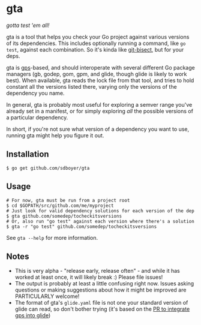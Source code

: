 # gta

_gotta test 'em all!_

gta is a tool that helps you check your Go project against various versions of
its dependencies. This includes optionally running a command, like `go test`,
against each combination. So it's kinda like
[git-bisect](https://git-scm.com/docs/git-bisect), but for your deps.

gta is [gps](https://github.com/sdboyer/gps)-based, and should interoperate with
several different Go package managers (gb, godep, gom, gpm, and glide, though
glide is likely to work best). When available, gta reads the lock file from that
tool, and tries to hold constant all the versions listed there, varying only the
versions of the dependency you name.

In general, gta is probably most useful for exploring a semver range you've
already set in a manifest, or for simply exploring _all_ the possible versions
of a particular dependency.

In short, if you're not sure what version of a dependency you want to use,
running gta might help you figure it out.

## Installation

```
$ go get github.com/sdboyer/gta
```

## Usage

```
# For now, gta must be run from a project root
$ cd $GOPATH/src/github.com/me/myproject
# Just look for valid dependency solutions for each version of the dep
$ gta github.com/somedep/tocheckitsversions
# Or, also run "go test" against each version where there's a solution
$ gta -r "go test" github.com/somedep/tocheckitsversions
```

See `gta --help` for more information.

## Notes

* This is very alpha - "release early, release often" - and while it has worked
  at least once, it will likely break :) Please file issues!
* The output is probably at least a little confusing right now. Issues asking
  questions or making suggestions about how it might be improved are
  PARTICULARLY welcome!
* The format of gta's `glide.yaml` file is not one your standard version of
  glide can read, so don't bother trying (it's based on the [PR to integrate
  gps into glide](https://github.com/Masterminds/glide/pull/384))
